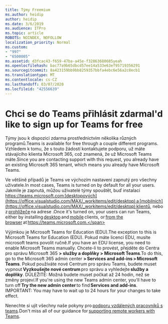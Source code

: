```yaml
---
title: Týmy Freemium
ms.author: heidip
author: heidip
ms.date: 3/6/2019
ms.audience: ITPro
ms.topic: article
ROBOTS: NOINDEX, NOFOLLOW
localization_priority: Normal
ms.custom:
- "997"
- "6500005"
ms.assetid: d3fcac43-f659-47ba-a45e-f32863680685yeah
ms.openlocfilehash: bac77a9b65dbcd57ee14a533e63ef95719356291
ms.sourcegitcommit: 8a423159bb9bb8259357bbfa4ebc6e56a2c8ecb1
ms.translationtype: MT
ms.contentlocale: cs-CZ
ms.lasthandoff: 03/07/2020
ms.locfileid: "42556639"
---
```

# <a name="id-like-to-sign-up-for-teams-for-free"></a><span data-ttu-id="6dbea-102">Chci se do Teams přihlásit zdarma</span><span class="sxs-lookup"><span data-stu-id="6dbea-102">I'd like to sign up for Teams for free</span></span>

<span data-ttu-id="6dbea-103">Týmy jsou k dispozici zdarma prostřednictvím několika různých programů.</span><span class="sxs-lookup"><span data-stu-id="6dbea-103">Teams is available for free through a couple different programs.</span></span> <span data-ttu-id="6dbea-104">Vzhledem k tomu, že s touto žádostí kontaktujete podporu, už máte stávajícího klienta Microsoft 365, což znamená, že už Microsoft Teams máte.</span><span class="sxs-lookup"><span data-stu-id="6dbea-104">Since you are contacting support with this request, you already have an existing Microsoft 365 tenant, which means you already have Microsoft Teams.</span></span>

<span data-ttu-id="6dbea-105">Ve většině případů je Teams ve výchozím nastavení zapnutý pro všechny uživatele.</span><span class="sxs-lookup"><span data-stu-id="6dbea-105">In most cases, Teams is turned on by default for all your users.</span></span> <span data-ttu-id="6dbea-106">Jakmile je zapnutá, můžou uživatelé týmy spouštět, buď instalací https://teams.microsoft.com [desktopových](https://office.visualstudio.com/MAX/_workitems/edit/desktop) a [mobilních](https://office.visualstudio.com/MAX/_workitems/edit/desktop) klientů, nebo z [prohlížeče](https://docs.microsoft.com/en-us/MicrosoftTeams/get-clients#mobile-clients) na adrese .</span><span class="sxs-lookup"><span data-stu-id="6dbea-106">Once it's turned on, your users can run Teams, either by installing [desktop](https://office.visualstudio.com/MAX/_workitems/edit/desktop) and [mobile](https://office.visualstudio.com/MAX/_workitems/edit/desktop) clients, or [from the browser](https://docs.microsoft.com/en-us/MicrosoftTeams/get-clients#mobile-clients) at https://teams.microsoft.com.</span></span>

<span data-ttu-id="6dbea-107">Výjimkou je Microsoft Teams for Education (EDU).</span><span class="sxs-lookup"><span data-stu-id="6dbea-107">The exception to this is Microsoft Teams for Education (EDU).</span></span> <span data-ttu-id="6dbea-108">Pokud máte licenci EDU, musíte microsoft teams povolit ručně.</span><span class="sxs-lookup"><span data-stu-id="6dbea-108">If you have an EDU license, you need to enable Microsoft Teams manually.</span></span> <span data-ttu-id="6dbea-109">Chcete-li to provést, přejděte do Centra pro správu Microsoft 365 **> služby a doplňky > Microsoft Teams**.</span><span class="sxs-lookup"><span data-stu-id="6dbea-109">To do this, go to the Microsoft 365 admin center **> Services and add-ins > Microsoft Teams**.</span></span> <span data-ttu-id="6dbea-110">Pokud používáte nové Centrum pro správu Teams, budete muset vypnout **Vyzkoušejte nové centrum** pro správu a vyhledejte **služby a doplňky**. DŮLEŽITÉ: Možná budete muset počkat až 24 hodin, než se změny projeví.</span><span class="sxs-lookup"><span data-stu-id="6dbea-110">If you're using the new Teams admin center, you'll have to turn off **Try the new admin center** to find **Services and add-ins**. IMPORTANT: You may have to wait up to 24 hours for your changes to take effect.</span></span>

<span data-ttu-id="6dbea-111">Nenechte si ujít všechny naše pokyny pro [podporu vzdálených pracovníků s teams](https://docs.microsoft.com/en-us/MicrosoftTeams/support-remote-work-with-teams).</span><span class="sxs-lookup"><span data-stu-id="6dbea-111">Don't miss all of our guidance for [supporting remote workers with Teams](https://docs.microsoft.com/en-us/MicrosoftTeams/support-remote-work-with-teams).</span></span>
